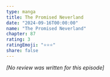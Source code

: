 ```yaml
---
type: manga
title: The Promised Neverland
date: "2024-09-16T00:00:00"
name: "The Promised Neverland"
chapter: 87
rating: 3
ratingEmoji: "⭐️⭐️⭐️"
share: false
---
```


_[No review was written for this episode]_
